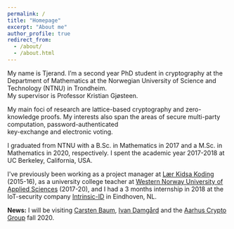 ```yaml
---
permalink: /
title: "Homepage"
excerpt: "About me"
author_profile: true
redirect_from:
  - /about/
  - /about.html
---
```


My name is Tjerand. I’m a second year PhD student in cryptography at the Department of Mathematics at the Norwegian University of Science and Technology (NTNU) in Trondheim.  
My supervisor is Professor Kristian Gjøsteen.

My main foci of research are lattice-based cryptography and zero-knowledge proofs. My interests also span the areas of secure multi-party computation, password-authenticated  
key-exchange and electronic voting.

I graduated from NTNU with a B.Sc. in Mathematics in 2017 and a M.Sc. in Mathematics in 2020, respectively. I spent the academic year 2017-2018 at UC Berkeley, California, USA.

I've previously been working as a project manager at [Lær Kidsa Koding](https://www.kidsakoder.no) (2015-16), as a university college teacher at [Western Norway University of Applied Sciences](https://www.hvl.no/en) (2017-20), and I had a 3 months internship in 2018 at the IoT-security company [Intrinsic-ID](https://www.intrinsic-id.com) in Eindhoven, NL.

**News:** I will be visiting [Carsten Baum](http://www.carstenbaum.com), [Ivan Damgård](https://users-cs.au.dk/~ivan) and the [Aarhus Crypto Group](https://cs.au.dk/research/cryptography-and-security) fall 2020.
